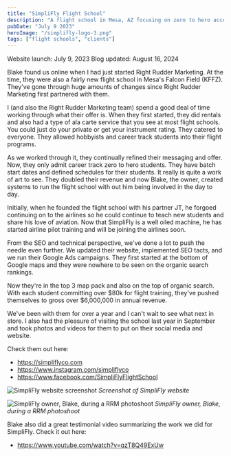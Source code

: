 ```yaml
---
title: "SimpliFly Flight School"
description: "A flight school in Mesa, AZ focusing on zero to hero accelerated pilot programs.  Starting with a wide scope accepting all different types of students, they've honed in on their target market."
pubDate: "July 9 2023"
heroImage: "/simplifly-logo-3.png"
tags: ["flight schools", "clients"]
---
```


Website launch: July 9, 2023
Blog updated: August 16, 2024

Blake found us online when I had just started Right Rudder Marketing.  At the time, they were also a fairly new flight school in Mesa's Falcon Field (KFFZ). They've gone through huge amounts of changes since Right Rudder Marketing first partnered with them.

I (and also the Right Rudder Marketing team) spend a good deal of time working through what their offer is.  When they first started, they did rentals and also had a type of ala carte service that you see at most flight schools.  You could just do your private or get your instrument rating.  They catered to everyone.  They allowed hobbyists and career track students into their flight programs.

As we worked through it, they continually refined their messaging and offer.  Now, they only admit career track zero to hero students.  They have batch start dates and defined schedules for their students.  It really is quite a work of art to see.  They doubled their revenue and now Blake, the owner, created systems to run the flight school with out him being involved in the day to day.  

Initially, when he founded the flight school with his partner JT, he forgoed continuing on to the airlines so he could continue to teach new students and share his love of aviation.  Now that SimpliFly is a well oiled machine, he has started airline pilot training and will be joining the airlines soon.

From the SEO and technical perspective, we've done a lot to push the needle even further.  We updated their website, implemented SEO tacts, and we run their Google Ads campaigns.  They first started at the bottom of Google maps and they were nowhere to be seen on the organic search rankings.

Now they're in the top 3 map pack and also on the top of organic search.  With each student committing over $80k for flight training, they've pushed themselves to gross over $6,000,000 in annual revenue.

We've been with them for over a year and I can't wait to see what next in store.  I also had the pleasure of visiting the school last year in September and took photos and videos for them to put on their social media and website.

Check them out here:
* https://simpliflyco.com
* https://www.instagram.com/simpliflyco
* https://www.facebook.com/SimpliFlyFlightSchool

![SimpliFly website screenshot](/simplifly-screenshot.png)
*Screenshot of SimpliFly website*

![SimpliFly owner, Blake, during a RRM photoshoot](/blake-simplifly.webp)
*SimpliFly owner, Blake, during a RRM photoshoot*

Blake also did a great testimonial video summarizing the work we did for SimpliFly.  Check it out here:

* https://www.youtube.com/watch?v=qzT8Q49ExUw
